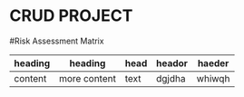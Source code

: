 # CRUD PROJECT
















#Risk Assessment Matrix


| heading | heading | head | heador | haeder |
| --- | --- | --- | --- | --- |
| content | more content | text | dgjdha | whiwqh |
